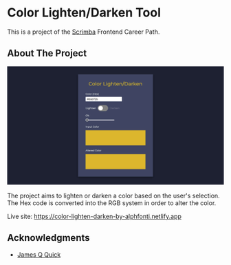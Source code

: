 # Color Lighten/Darken Tool

This is a project of the [Scrimba](https://scrimba.com) Frontend Career Path.

## About The Project

![Color Lighten/Darken Tool screenshot](./screenshot.jpg)

The project aims to lighten or darken a color based on the user's selection. The Hex code is converted into the RGB system in order to alter the color.

Live site: https://color-lighten-darken-by-alphfonti.netlify.app

## Acknowledgments

- [James Q Quick](https://www.youtube.com/c/jamesqquick)
